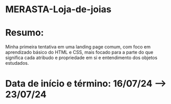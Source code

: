 # MERASTA-Loja-de-joias

# Resumo:
Minha primeira tentativa em uma landing page comum, com foco em aprendizado básico do HTML e CSS, mais focado para a parte do que significa cada atribudo e propriedade em si e entendimento dos objetos estudados.

# Data de início e término: 16/07/24 --> 23/07/24
